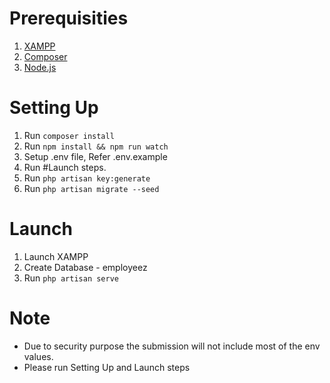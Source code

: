 # Prerequisities
1. [XAMPP](https://www.apachefriends.org/index.html)
2. [Composer](https://getcomposer.org/)
3. [Node.js](https://nodejs.org/)

# Setting Up
1. Run `composer install`
2. Run `npm install && npm run watch`
3. Setup .env file, Refer .env.example
4. Run #Launch steps.
5. Run `php artisan key:generate`
6. Run `php artisan migrate --seed`

# Launch
1. Launch XAMPP
2. Create Database - employeez
3. Run `php artisan serve`

# Note
- Due to security purpose the submission will not include most of the env values.
- Please run Setting Up and Launch steps